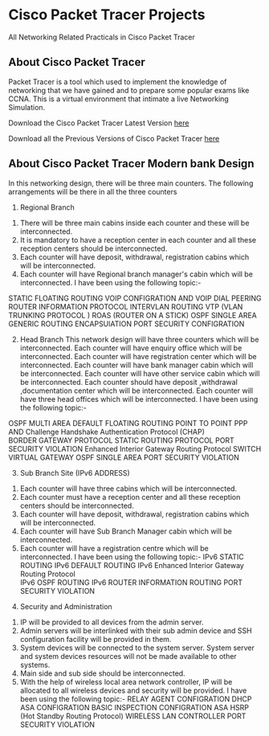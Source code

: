 ﻿# Cisco Packet Tracer Projects
All Networking Related Practicals in Cisco Packet Tracer

## About Cisco Packet Tracer
Packet Tracer is a tool which used to implement the knowledge of networking that we have gained and to prepare some popular exams like CCNA. This is a virtual environment that intimate a live Networking Simulation.

Download the Cisco Packet Tracer Latest Version [here](https://www.netacad.com/courses/packet-tracer)

Download all the Previous Versions of Cisco Packet Tracer [here](https://www.computernetworkingnotes.com/ccna-study-guide/download-packet-tracer-for-windows-and-linux.html)


## About Cisco Packet Tracer Modern bank Design 
In this networking design, there will be three main counters. The following arrangements will be there in all the three counters
1) Regional Branch
1. There will be three main cabins inside each counter and these will be interconnected.
2. It is mandatory to have a reception center in each counter and all these reception centers should be interconnected.
3. Each counter will have deposit, withdrawal, registration cabins which will be interconnected.
4. Each counter will have Regional branch manager's cabin which will be interconnected. 
 I have been using the following topic:-

STATIC FLOATING ROUTING
VOIP CONFIGRATION AND VOIP DIAL PEERING 
ROUTER INFORMATION PROTOCOL
INTERVLAN ROUTING 
VTP (VLAN TRUNKING PROTOCOL )
ROAS (ROUTER ON A STICK)
OSPF SINGLE AREA 
GENERIC ROUTING ENCAPSUlATION
PORT SECURITY CONFIGRATION 

 2) Head Branch
This network design will have three counters which will be interconnected.
Each counter will have enquiry office which will be interconnected.
Each counter will have registration center which will be interconnected.
Each counter will have bank manager cabin which will be interconnected.
Each counter will have other service cabin which will be interconnected.
Each counter should have deposit ,withdrawal ,documentation center which will be interconnected.
Each counter will have three head offices which will be interconnected.
 I have been using the following topic:-

OSPF MULTI AREA
DEFAULT FLOATING ROUTING 
POINT TO POINT PPP AND Challenge Handshake Authentication Protocol (CHAP)  
BORDER GATEWAY PROTOCOL 
STATIC ROUTING PROTOCOL
PORT SECURITY VIOLATION
Enhanced Interior Gateway Routing Protocol 
SWITCH VIRTUAL GATEWAY 
OSPF SINGLE AREA 
 PORT SECURITY VIOLATION

3) Sub Branch Site (IPv6 ADDRESS)
1. Each counter will have three cabins which will be interconnected.
2. Each counter must have a reception center and all these reception centers should be interconnected.
3. Each counter will have deposit, withdrawal, registration cabins which will be interconnected.
4. Each counter will have Sub Branch Manager cabin which will be interconnected.
 5. Each counter will have a registration centre which will be interconnected.
 I have been using the following topic:-
IPv6 STATIC ROUTING
IPv6 DEFAULT ROUTING
IPv6 Enhanced Interior Gateway Routing Protocol  
IPv6 OSPF ROUTING
IPv6 ROUTER INFORMATION ROUTING
PORT SECURITY VIOLATION

4) Security and Administration
1. IP will be provided to all devices from the admin server.
2. Admin servers will be interlinked with their sub admin device and SSH configuration facility will be provided in them.
3. System devices will be connected to the system server. System server and system devices resources will not be made available to other systems.
4. Main side and sub side should be interconnected.
5. With the help of wireless local area network controller, IP will be allocated to all wireless devices and security will be provided.
I have been using the following topic:-
RELAY AGENT CONFIGRATION
DHCP ASA  CONFIGRATION
BASIC INSPECTION CONFIGRATION
ASA HSRP (Hot Standby Routing Protocol) 
WIRELESS LAN CONTROLLER 
PORT SECURITY VIOLATION 

